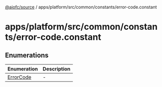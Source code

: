 [@aiofc/source](../../../../../../index.md) / apps/platform/src/common/constants/error-code.constant

# apps/platform/src/common/constants/error-code.constant

## Enumerations

| Enumeration | Description |
| ------ | ------ |
| [ErrorCode](enumerations/ErrorCode.md) | - |
